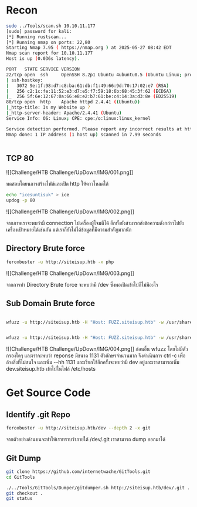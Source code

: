 # Recon

```bash
sudo ../Tools/scan.sh 10.10.11.177
[sudo] password for kali: 
[*] Running rustscan...
[*] Running nmap on ports: 22,80
Starting Nmap 7.95 ( https://nmap.org ) at 2025-05-27 08:42 EDT
Nmap scan report for 10.10.11.177
Host is up (0.036s latency).

PORT   STATE SERVICE VERSION
22/tcp open  ssh     OpenSSH 8.2p1 Ubuntu 4ubuntu0.5 (Ubuntu Linux; protocol 2.0)
| ssh-hostkey: 
|   3072 9e:1f:98:d7:c8:ba:61:db:f1:49:66:9d:70:17:02:e7 (RSA)
|   256 c2:1c:fe:11:52:e3:d7:e5:f7:59:18:6b:68:45:3f:62 (ECDSA)
|_  256 5f:6e:12:67:0a:66:e8:e2:b7:61:be:c4:14:3a:d3:8e (ED25519)
80/tcp open  http    Apache httpd 2.4.41 ((Ubuntu))
|_http-title: Is my Website up ?
|_http-server-header: Apache/2.4.41 (Ubuntu)
Service Info: OS: Linux; CPE: cpe:/o:linux:linux_kernel

Service detection performed. Please report any incorrect results at https://nmap.org/submit/ .
Nmap done: 1 IP address (1 host up) scanned in 7.99 seconds
                                                                             
```


## TCP 80 

![[Challenge/HTB Challenge/UpDown/IMG/001.png]]

ทดสอบโดยนการสร้างไฟล์และเปิด http ให้ดาวโหลดได้ 

```bash
echo "icesuntisuk" > ice
updog -p 80 
```

![[Challenge/HTB Challenge/UpDown/IMG/002.png]]

จากภาพเราจะพบว่ามี connection ไปเครื่องผู้โจมตีได้ อีกทั้งยังสามารถส่งข้อความดังกล่าวไปยังเครื่องเป้าหมายได้เช่นกัน แต่เราก็ยังไม่ได้ข้อมูลที่มีความสำคัญมากนัก 

## Directory Brute force 

```bash
feroxbuster -u http://siteisup.htb -x php
```

![[Challenge/HTB Challenge/UpDown/IMG/003.png]]

จากการทำ Directory Brute force จะพบว่ามี /dev ซึ่งพอเปิดเข้าไปก็ไม่มีอะไร 

## Sub Domain Brute force 

```bash

wfuzz -u http://siteisup.htb -H "Host: FUZZ.siteisup.htb" -w /usr/share/seclists/Discovery/DNS/subdomains-top1million-5000.txt


wfuzz -u http://siteisup.htb -H "Host: FUZZ.siteisup.htb" -w /usr/share/seclists/Discovery/DNS/subdomains-top1million-5000.txt --hh 1131 
```

![[Challenge/HTB Challenge/UpDown/IMG/004.png]]
ก่อนอื่น wfuzz โดยไม่มีตัวกรองใดๆ และเราจะพบว่า reponse มีขนาด 1131 ตัวอักษรจำนวนมาก จึงดำเนินการ ctrl-c เพื่อล้างสิ่งที่ไม่สนใจ และเพิ่ม --hh 1131 และเรียกใช้อีกครั้งจะพบว่ามี dev อยู่และเราสามารถเพิ่ม dev.siteisup.htb เข้าไปในไฟล์ /etc/hosts 

# Get Source Code

## Identify .git Repo

```bash
feroxbuster -u http://siteisup.htb/dev --depth 2 -x git
```

จากตัวอย่างด้านบนจะทำให้เราทราบว่าภายใต้ /dev/.git เราสามารถ dump ออกมาได้ 

## Git Dump
```bash
git clone https://github.com/internetwache/GitTools.git 
cd GitTools

./../Tools/GitTools/Dumper/gitdumper.sh http://siteisup.htb/dev/.git . 
git checkout .
git status 
```




